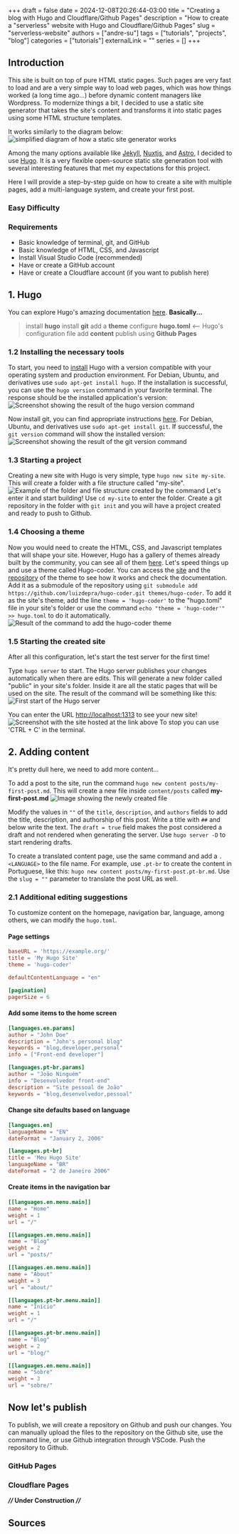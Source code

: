 +++ 
draft = false
date = 2024-12-08T20:26:44-03:00
title = "Creating a blog with Hugo and Cloudflare/Github Pages"
description = "How to create a \"serverless\" website with Hugo and Cloudflare/Github Pages"
slug = "serverless-website"
authors = ["andre-su"]
tags = ["tutorials", "projects", "blog"]
categories = ["tutorials"]
externalLink = ""
series = []
+++
## Introduction

This site is built on top of pure HTML static pages.
Such pages are very fast to load and are a very simple way to load web pages, which was how things worked (a long time ago...) before dynamic content managers like Wordpress.
To modernize things a bit, I decided to use a static site generator that takes the site's content and transforms it into static pages using some HTML structure templates.

It works similarly to the diagram below:
![simplified diagram of how a static site generator works](SSG.png)

Among the many options available like [Jekyll](https://jekyllrb.com/), [Nuxtjs](https://nuxtjs.org/), and [Astro](https://astro.build/), I decided to use [Hugo](https://gohugo.io/).
It is a very flexible open-source static site generation tool with several interesting features that met my expectations for this project.

Here I will provide a step-by-step guide on how to create a site with multiple pages, add a multi-language system, and create your first post.

### Easy Difficulty

### Requirements

- Basic knowledge of terminal, git, and GitHub
- Basic knowledge of HTML, CSS, and Javascript
- Install Visual Studio Code (recommended)
- Have or create a GitHub account
- Have or create a Cloudflare account (if you want to publish here)

## 1. Hugo

You can explore Hugo's amazing documentation [here](https://gohugo.io/documentation/).
**Basically...**
> install **hugo**
install **git**
add a **theme**
configure **hugo.toml** <-- Hugo's configuration file
add **content**
publish using **Github Pages**

### 1.2 Installing the necessary tools

To start, you need to [install](https://gohugo.io/getting-started/installing/) Hugo with a version compatible with your operating system and production environment. For Debian, Ubuntu, and derivatives use `sudo apt-get install hugo`.
If the installation is successful, you can use the `hugo version` command in your favorite terminal. The response should be the installed application's version:
![Screenshot showing the result of the hugo version command](hugo-version.png)

Now install git, you can find appropriate instructions [here](https://git-scm.com/downloads). For Debian, Ubuntu, and derivatives use `sudo apt-get install git`.
If successful, the `git version` command will show the installed version:
![Screenshot showing the result of the git version command](git-version.png)

### 1.3 Starting a project

Creating a new site with Hugo is very simple, type `hugo new site my-site`.
This will create a folder with a file structure called "my-site".
![Example of the folder and file structure created by the command](hugo-file-structure.png)
Let's enter it and start building! Use `cd my-site` to enter the folder.
Create a git repository in the folder with `git init` and you will have a project created and ready to push to Github.

### 1.4 Choosing a theme

Now you would need to create the HTML, CSS, and Javascript templates that will shape your site.
However, Hugo has a gallery of themes already built by the community, you can see all of them [here](https://themes.gohugo.io/).
Let's speed things up and use a theme called Hugo-coder. You can access the [site](https://themes.gohugo.io/themes/hugo-coder/) and the [repository](https://github.com/luizdepra/hugo-coder) of the theme to see how it works and check the documentation.
Add it as a submodule of the repository using `git submodule add https://github.com/luizdepra/hugo-coder.git themes/hugo-coder`.
To add it as the site's theme, add the line `theme = 'hugo-coder'` to the "hugo.toml" file in your site's folder or use the command `echo "theme = 'hugo-coder'" >> hugo.toml` to do it automatically.
![Result of the command to add the hugo-coder theme](hugo-theme-config.png)

### 1.5 Starting the created site

After all this configuration, let's start the test server for the first time!

Type `hugo server` to start.
The Hugo server publishes your changes automatically when there are edits.
This will generate a new folder called "public" in your site's folder. Inside it are all the static pages that will be used on the site.
The result of the command will be something like this:
![First start of the Hugo server](hugo-server-start.png)

You can enter the URL <http://localhost:1313> to see your new site!
![Screenshot with the site hosted at the link above](website-first-preview.png)
To stop you can use 'CTRL + C' in the terminal.

## 2. Adding content

It's pretty dull here, we need to add more content...

To add a post to the site, run the command `hugo new content posts/my-first-post.md`. This will create a new file inside `content/posts` called **my-first-post.md**
![Image showing the newly created file](first-post-vscode.png)

Modify the values in `""` of the `title`, `description`, and `authors` fields to add the title, description, and authorship of this post. Write a title with `##` and below write the text.
The `draft = true` field makes the post considered a draft and not rendered when generating the server. Use `hugo server -D` to start rendering drafts.

To create a translated content page, use the same command and add a `.<LANGUAGE>` to the file name. For example, use `.pt-br` to create the content in Portuguese, like this: `hugo new content posts/my-first-post.pt-br.md`.
Use the `slug = ""` parameter to translate the post URL as well.

### 2.1 Additional editing suggestions

To customize content on the homepage, navigation bar, language, among others, we can modify the `hugo.toml`.

#### Page settings

``` toml
baseURL = 'https://example.org/'
title = 'My Hugo Site'
theme = 'hugo-coder'

defaultContentLanguage = "en"

[pagination]
pagerSize = 6
```

#### Add some items to the home screen

``` toml
[languages.en.params]
author = "John Doe"
description = "John's personal blog"
keywords = "blog,developer,personal"
info = ["Front-end developer"]

[languages.pt-br.params]
author = "João Ninguém"
info = "Desenvolvedor front-end"
description = "Site pessoal de João"
keywords = "blog,desenvolvedor,pessoal"
```

#### Change site defaults based on language

``` toml
[languages.en]
languageName = "EN"
dateFormat = "January 2, 2006"

[languages.pt-br]
title = 'Meu Hugo Site'
languageName = "BR"
dateFormat = "2 de Janeiro 2006"
```

#### Create items in the navigation bar

``` toml
[[languages.en.menu.main]]
name = "Home"
weight = 1
url = "/"

[[languages.en.menu.main]]
name = "Blog"
weight = 2
url = "posts/"

[[languages.en.menu.main]]
name = "About"
weight = 3
url = "about/"

[[languages.pt-br.menu.main]]
name = "Início"
weight = 1
url = "/"

[[languages.pt-br.menu.main]]
name = "Blog"
weight = 2
url = "blog/"

[[languages.en.menu.main]]
name = "Sobre"
weight = 3
url = "sobre/"
```

## Now let's publish

To publish, we will create a repository on Github and push our changes. You can manually upload the files to the repository on the Github site, use the command line, or use Github integration through VSCode.
Push the repository to Github.

### GitHub Pages

### Cloudflare Pages

***//* Under Construction *//***

## Sources
